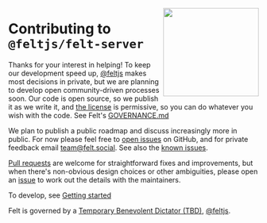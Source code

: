 [<img src="/src/static/felt.png" align="right" width="192" height="178">](https://felt.dev)

# Contributing to `@feltjs/felt-server`

Thanks for your interest in helping!
To keep our development speed up,
[@feltjs](https://github.com/feltjs) makes most decisions in private,
but we are planning to develop open community-driven processes soon.
Our code is open source, so we publish it as we write it,
and [the license](LICENSE) is permissive, so you can do whatever you wish with the code.
See Felt's [GOVERNANCE.md](https://github.com/feltjs/felt/blob/main/GOVERNANCE.md)

We plan to publish a public roadmap and discuss increasingly more in public.
For now please feel free to
[open issues](https://github.com/feltjs/felt-server/issues) on GitHub,
and for private feedback email [team@felt.social](mailto:team@felt.social).
See also the [known issues](/src/docs/known-issues.md).

[Pull requests](https://github.com/feltjs/felt-server/pulls)
are welcome for straightforward fixes and improvements,
but when there's non-obvious design choices or other ambiguities,
please open an [issue](https://github.com/feltjs/felt-server/issues)
to work out the details with the maintainers.

To develop, see [Getting started](/src/docs/getting-started.md)

Felt is governed by a
[Temporary Benevolent Dictator (TBD)](https://github.com/feltjs/felt/blob/main/GOVERNANCE.md),
[@feltjs](https://github.com/feltjs).

